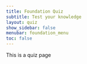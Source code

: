 ```yaml
---
title: Foundation Quiz 
subtitle: Test your knowledge
layout: quiz
show_sidebar: false
menubar: foundation_menu
toc: false
---
```


This is a quiz page
